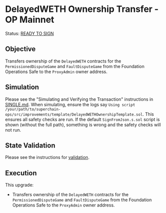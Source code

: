 # DelayedWETH Ownership Transfer - OP Mainnet

Status: [READY TO SIGN]()

## Objective

Transfers ownership of the `DelayedWETH` contracts for the `PermissionedDisputeGame` and
`FaultDisputeGame` from the Foundation Operations Safe to the `ProxyAdmin` owner address.

## Simulation

Please see the "Simulating and Verifying the Transaction" instructions in [SINGLE.md](../../../SINGLE.md).
When simulating, ensure the logs say `Using script /your/path/to/superchain-ops/src/improvements/template/DelayedWETHOwnershipTemplate.sol`.
This ensures all safety checks are run. If the default `SignFromJson.s.sol` script is shown (without the full path), something is wrong and the safety checks will not run.

## State Validation

Please see the instructions for [validation](./VALIDATION.md).

## Execution

This upgrade:

- Transfers ownership of the `DelayedWETH` contracts for the `PermissionedDisputeGame` and
`FaultDisputeGame` from the Foundation Operations Safe to the `ProxyAdmin` owner address.
